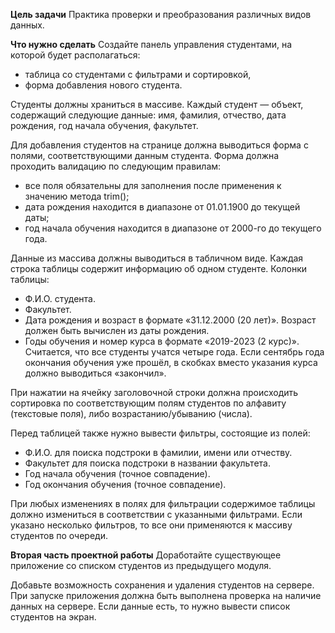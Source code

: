 **Цель задачи**
Практика проверки и преобразования различных видов данных.

**Что нужно сделать**
Создайте панель управления студентами, на которой будет располагаться:
* таблица со студентами с фильтрами и сортировкой,
* форма добавления нового студента.

Студенты должны храниться в массиве. Каждый студент — объект, содержащий следующие данные: имя, фамилия, отчество,
дата рождения, год начала обучения, факультет.  

Для добавления студентов на странице должна выводиться форма с полями, соответствующими данным студента. Форма должна проходить валидацию по следующим правилам:
* все поля обязательны для заполнения после применения к значению метода trim();
* дата рождения находится в диапазоне от 01.01.1900 до текущей даты;
* год начала обучения находится в диапазоне от 2000-го до текущего года.

Данные из массива должны выводиться в табличном виде. Каждая строка таблицы содержит информацию об одном студенте. Колонки таблицы:
* Ф.И.О. студента.
* Факультет.
* Дата рождения и возраст в формате «31.12.2000 (20 лет)». Возраст должен быть вычислен из даты рождения.
* Годы обучения и номер курса в формате «2019-2023 (2 курс)». Считается, что все студенты учатся четыре года. Если сентябрь года окончания обучения уже прошёл, в скобках вместо указания курса должно выводиться «закончил».  

При нажатии на ячейку заголовочной строки должна происходить сортировка по соответствующим полям студентов по алфавиту (текстовые поля), либо возрастанию/убыванию (числа).  

Перед таблицей также нужно вывести фильтры, состоящие из полей:
* Ф.И.О. для поиска подстроки в фамилии, имени или отчеству.
* Факультет для поиска подстроки в названии факультета.
* Год начала обучения (точное совпадение).
* Год окончания обучения (точное совпадение).

При любых изменениях в полях для фильтрации содержимое таблицы должно измениться в соответствии с указанными фильтрами. Если указано несколько фильтров, то все они применяются к массиву студентов по очереди.

**Вторая часть проектной работы**
Доработайте существующее приложение со списком студентов из предыдущего модуля.  

Добавьте возможность сохранения и удаления студентов на сервере. При запуске приложения должна быть выполнена проверка на наличие данных на сервере. Если данные есть, то нужно вывести список студентов на экран.
